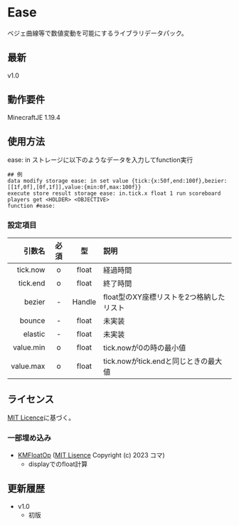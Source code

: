 # Ease

ベジェ曲線等で数値変動を可能にするライブラリデータパック。

## 最新

v1.0

## 動作要件

MinecraftJE 1.19.4

## 使用方法

ease: in ストレージに以下のようなデータを入力してfunction実行
```mcfunction
## 例
data modify storage ease: in set value {tick:{x:50f,end:100f},bezier:[[1f,0f],[0f,1f]],value:{min:0f,max:100f}}
execute store result storage ease: in.tick.x float 1 run scoreboard players get <HOLDER> <OBJECTIVE>
function #ease:
```

### 設定項目

| 引数名 | 必須 | 型 | 説明 |
| -: | :-: | :-: | :- |
| tick.now | o | float | 経過時間 |
| tick.end | o | float | 終了時間 |
| bezier | - | Handle | float型のXY座標リストを2つ格納したリスト |
| bounce | - | float | 未実装 |
| elastic | - | float | 未実装 |
| value.min | o | float | tick.nowが0の時の最小値 |
| value.max | o | float | tick.nowがtick.endと同じときの最大値 |


## ライセンス

[MIT Licence](https://github.com/nea-c/Ease/blob/master/LICENSE)に基づく。

### 一部埋め込み
* [KMFloatOp](https://github.com/komaramune/KMFloatOp) ([MIT Lisence](https://github.com/komaramune/KMFloatOp/blob/main/LICENSE) Copyright (c) 2023 コマ)
  * displayでのfloat計算


## 更新履歴

* v1.0
  * 初版